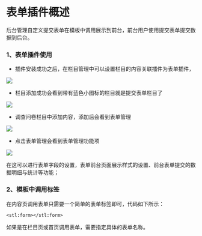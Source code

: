 # 表单插件概述

后台管理自定义提交表单在模板中调用展示到前台，前台用户使用提交表单提交数据到后台。

### 1、表单插件使用

* 插件安装成功之后，在栏目管理中可以设置栏目的内容关联插件为表单插件，

![](/assets/import05.png)

* 栏目添加成功会看到带有蓝色小图标的栏目就是提交表单栏目了

![](/assets/001.jpg)

* 调查问卷栏目中添加内容，添加后会看到表单管理

![](/assets/002.jpg)

* 点击表单管理会看到表单管理功能项

![](/assets/003.jpg)

在这可以进行表单字段的设置，表单前台页面展示样式的设置、前台表单提交的数据明细与统计等功能；

### 2、模板中调用标签

在内容页调用表单只需要一个简单的表单标签即可，代码如下所示：

```
<stl:form></stl:form>

```

如果是在栏目页或首页调用表单，需要指定具体的表单名称。

